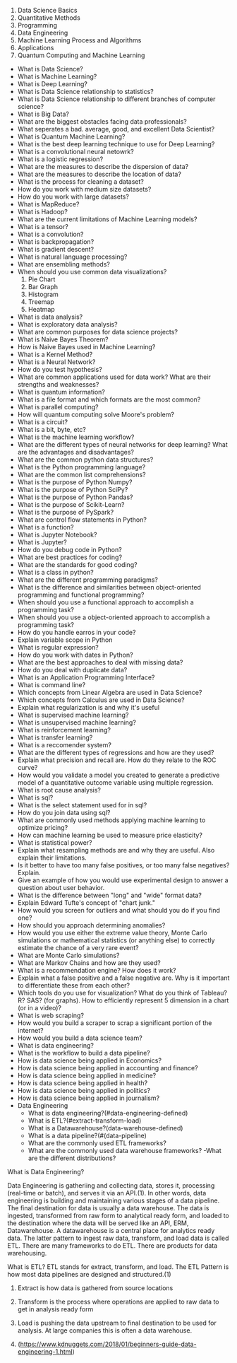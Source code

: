 1. Data Science Basics
2. Quantitative Methods 
3. Programming
4. Data Engineering
5. Machine Learning Process and Algorithms
6. Applications
7. Quantum Computing and Machine Learning

- What is Data Science? 
- What is Machine Learning? 
- What is Deep Learning?
- What is Data Science relationship to statistics?
- What is Data Science relationship to different branches of computer science?
- What is Big Data? 
- What are the biggest obstacles facing data professionals? 
- What seperates a bad. average, good, and excellent Data Scientist? 
- What is Quantum Machine Learning? 
- What is the best deep learning technique to use for Deep Learning? 
- What is a convolutional neural netowrk? 
- What is a logistic regression? 
- What are the measures to describe the dispersion of data?
- What are the measures to describe the location of data? 
- What is the process for cleaning a dataset? 
- How do you work with medium size datasets?
- How do you work with large datasets? 
- What is MapReduce? 
- What is Hadoop?
- What are the current limitations of Machine Learning models? 
- What is a tensor?
- What is a convolution? 
- What is backpropagation? 
- What is gradient descent? 
- What is natural language processing? 
- What are ensembling methods? 
- When should you use common data visualizations? 
  1. Pie Chart
  2. Bar Graph
  3. Histogram
  4. Treemap
  5. Heatmap
- What is data analysis?
- What is exploratory data analysis?
- What are common purposes for data science projects? 
- What is Naive Bayes Theorem? 
- How is Naive Bayes used in Machine Learning?
- What is a Kernel Method?
- What is a Neural Network? 
- How do you test hypothesis? 
- What are common applications used for data work? What are their strengths and weaknesses? 
- What is quantum information? 
- What is a file format and which formats are the most common? 
- What is parallel computing? 
- How will quantum computing solve Moore's problem? 
- What is a circuit? 
- What is a bit, byte, etc? 
- What is the machine learning workflow? 
- What are the different types of neural networks for deep learning? What are the advantages and disadvantages? 
- What are the common python data structures? 
- What is the Python programming language? 
- What are the common list comprehensions? 
- What is the purpose of Python Numpy? 
- What is the purpose of Python SciPy? 
- What is the purpose of Python Pandas? 
- What is the purpose of Scikit-Learn? 
- What is the purpose of PySpark? 
- What are control flow statements in Python? 
- What is a function? 
- What is Jupyter Notebook?
- What is Jupyter? 
- How do you debug code in Python? 
- What are best practices for coding?
- What are the standards for good coding? 
- What is a class in python?
- What are the different programming paradigms? 
- What is the difference and similarities between object-oriented programming and functional programming? 
- When should you use a functional approach to accomplish a programming task?
- When should you use a object-oriented approach to accomplish a programming task?
- How do you handle earros in your code? 
- Explain variable scope in Python 
- What is regular expression? 
- How do you work with dates in Python? 
- What are the best approaches to deal with missing data? 
- How do you deal with duplicate data? 
- What is an Application Programming Interface? 
- What is command line? 
- Which concepts from Linear Algebra are used in Data Science?
- Which concepts from Calculus are used in Data Science? 
- Explain what regularization is and why it's useful
- What is supervised machine learning? 
- What is unsupervised machine learning? 
- What is reinforcement learning? 
- What is transfer learning? 
- What is a reccomender system? 
- What are the different types of regressions and how are they used? 
- Explain what precision and recall are. How do they relate to the ROC curve?
- How would you validate a model you created to generate a predictive model of a quantitative outcome variable using multiple regression.
- What is root cause analysis?
- What is sql? 
- What is the select statement used for in sql? 
- How do you join data using sql? 
- What are commonly used methods applying machine learning to optimize pricing? 
- How can machine learning be used to measure price elasticity? 
- What is statistical power? 
- Explain what resampling methods are and why they are useful. Also explain their limitations.
- Is it better to have too many false positives, or too many false negatives? Explain.
- Give an example of how you would use experimental design to answer a question about user behavior.
- What is the difference between "long" and "wide" format data?
- Explain Edward Tufte's concept of "chart junk."
- How would you screen for outliers and what should you do if you find one?
- How should you approach determining anomalies? 
- How would you use either the extreme value theory, Monte Carlo simulations or mathematical statistics (or anything else) to correctly estimate the chance of a very rare event?
- What are Monte Carlo simulations?
- What are Markov Chains and how are they used? 
- What is a recommendation engine? How does it work?
- Explain what a false positive and a false negative are. Why is it important to differentiate these from each other?
- Which tools do you use for visualization? What do you think of Tableau? R? SAS? (for graphs). How to efficiently represent 5 dimension in a chart (or in a video)?
- What is web scraping? 
- How would you build a scraper to scrap a significant portion of the internet? 
- How would you build a data science team? 
- What is data engineering?
- What is the workflow to build a data pipeline? 
- How is data science being applied in Economics?
- How is data science being applied in accounting and finance? 
- How is data science being applied in medicine? 
- How is data science being applied in health? 
- How is data science being applied in politics? 
- How is data science being applied in journalism? 
- Data Engineering
  - What is data engineering?(#data-engineering-defined)
  - What is ETL?(#extract-transform-load)
  - What is a Datawarehouse?(data-warehouse-defined) 
  - What is a data pipeline?(#(data-pipeline) 
  - What are the commonly used ETL frameworks? 
  - What are the commonly used data warehouse frameworks? 
-What are the different distributions? 

What is Data Engineering? 

Data Engineering is gatheriing and collecting data, stores it, processing (real-time or batch), and serves it via an API.(1). In other words, data engineering is building and maintaining various stages of a data pipeline. The final destination for data is usually a data warehouse. The data is ingested, transformed from raw form to analytical ready form, and loaded to the destination where the data will be served like an API, ERM, Datawarehouse. A datawarehouse is a central place for analytics ready data. The latter pattern to ingest raw data, transform, and load data is called ETL. There are many frameworks to do ETL. There are products for data warehousing. 

What is ETL? 
ETL stands for extract, transform, and load. The ETL Pattern is how most data pipelines are designed and structured.(1) 
1. Extract is how data is gathered from source locations
2. Transform is the process where operations are applied to raw data to get in analysis ready form
3. Load is pushing the data upstream to final destination to be used for analysis. At large companies this is often a data warehouse. 


1. (https://www.kdnuggets.com/2018/01/beginners-guide-data-engineering-1.html)
